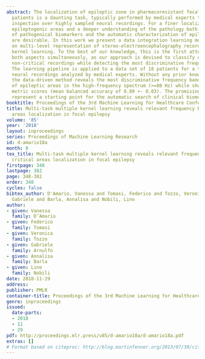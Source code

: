 ```yaml
---
abstract: The localization of epileptic zone in pharmacoresistant focal epileptic
  patients is a daunting task, typically performed by medical experts through visual
  inspection over highly sampled neural recordings. For a finer localization of the
  epileptogenic areas and a deeper understanding of the pathology both the identification
  of pathogenical biomarkers and the automatic characterization of epileptic signals
  are desirable. In this work we present a data integration learning method based
  on multi-level representation of stereo-electroencephalography recordings and multiple
  kernel learning. To the best of our knowledge, this is the first attempt to tackle
  both aspects simultaneously, as our approach is devised to classify critical vs.
  non-critical recordings while detecting the most discriminative frequency bands.
  The learning pipeline is applied to a data set of 18 patients for a total of 2347
  neural recordings analyzed by medical experts. Without any prior knowledge assumption,
  the data-driven method reveals the most discriminative frequency bands for the localization
  of epileptic areas in the high-frequency spectrum (>=80 Hz) while showing high performance
  metric scores (mean balanced accuracy of 0.89 +- 0.03). The promising results may
  represent a starting point for the automatic search of clinical biomarkers of epileptogenicity.
booktitle: Proceedings of the 3rd Machine Learning for Healthcare Conference
title: Multi-task multiple kernel learning reveals relevant frequency bands for critical
  areas localization in focal epilepsy
volume: '85'
year: '2018'
layout: inproceedings
series: Proceedings of Machine Learning Research
id: d-amario18a
month: 0
tex_title: Multi-task multiple kernel learning reveals relevant frequency bands for
  critical areas localization in focal epilepsy
firstpage: 348
lastpage: 382
page: 348-382
order: 348
cycles: false
bibtex_author: D'Amario, Vanessa and Tomasi, Federico and Tozzo, Veronica and Arnulfo,
  Gabriele and Barla, Annalisa and Nobili, Lino
author:
- given: Vanessa
  family: D’Amario
- given: Federico
  family: Tomasi
- given: Veronica
  family: Tozzo
- given: Gabriele
  family: Arnulfo
- given: Annalisa
  family: Barla
- given: Lino
  family: Nobili
date: 2018-11-29
address: 
publisher: PMLR
container-title: Proceedings of the 3rd Machine Learning for Healthcare Conference
genre: inproceedings
issued:
  date-parts:
  - 2018
  - 11
  - 29
pdf: http://proceedings.mlr.press/v85/d-amario18a/d-amario18a.pdf
extras: []
# Format based on citeproc: http://blog.martinfenner.org/2013/07/30/citeproc-yaml-for-bibliographies/
---
```

